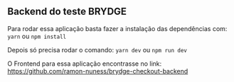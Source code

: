 ## Backend do teste BRYDGE

Para rodar essa aplicação basta fazer a instalação das dependências com:
`yarn`
ou
`npm install`

Depois só precisa rodar o comando:
`yarn dev`
ou
`npm run dev`

O Frontend para essa aplicação encontrasse no link:
https://github.com/ramon-nuness/brydge-checkout-backend